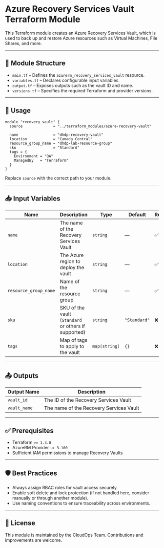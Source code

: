 # Azure Recovery Services Vault Terraform Module

This Terraform module creates an Azure Recovery Services Vault, which is used to back up and restore Azure resources such as Virtual Machines, File Shares, and more.

---

## 📁 Module Structure

- `main.tf` – Defines the `azurerm_recovery_services_vault` resource.
- `variables.tf` – Declares configurable input variables.
- `output.tf` – Exposes outputs such as the vault ID and name.
- `versions.tf` – Specifies the required Terraform and provider versions.

---

## 🚀 Usage

```hcl
module "recovery_vault" {
  source              = "../terraform_modules/azure-recovery-vault"

  name                = "dhdp-recovery-vault"
  location            = "Canada Central"
  resource_group_name = "dhdp-lab-resource-group"
  sku                 = "Standard"
  tags = {
    Environment = "QA"
    ManagedBy   = "Terraform"
  }
}
````

Replace `source` with the correct path to your module.

---

## 📥 Input Variables

| Name                  | Description                                          | Type          | Default      | Required |
| --------------------- | ---------------------------------------------------- | ------------- | ------------ | -------- |
| `name`                | The name of the Recovery Services Vault              | `string`      | —            | ✅        |
| `location`            | The Azure region to deploy the vault                 | `string`      | —            | ✅        |
| `resource_group_name` | Name of the resource group                           | `string`      | —            | ✅        |
| `sku`                 | SKU of the vault (`Standard` or others if supported) | `string`      | `"Standard"` | ❌        |
| `tags`                | Map of tags to apply to the vault                    | `map(string)` | `{}`         | ❌        |

---

## 📤 Outputs

| Output Name  | Description                             |
| ------------ | --------------------------------------- |
| `vault_id`   | The ID of the Recovery Services Vault   |
| `vault_name` | The name of the Recovery Services Vault |

---

## ✅ Prerequisites

* Terraform `>= 1.3.0`
* AzureRM Provider `~> 3.100`
* Sufficient IAM permissions to manage Recovery Vaults

---

## 🛡️ Best Practices

* Always assign RBAC roles for vault access securely.
* Enable soft delete and lock protection (if not handled here, consider manually or through another module).
* Use naming conventions to ensure traceability across environments.

---

## 📄 License

This module is maintained by the CloudOps Team. Contributions and improvements are welcome.
